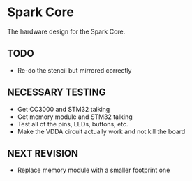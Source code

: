 Spark Core
====

The hardware design for the Spark Core.

## TODO
- Re-do the stencil but mirrored correctly

## NECESSARY TESTING
- Get CC3000 and STM32 talking
- Get memory module and STM32 talking
- Test all of the pins, LEDs, buttons, etc.
- Make the VDDA circuit actually work and not kill the board

## NEXT REVISION
- Replace memory module with a smaller footprint one